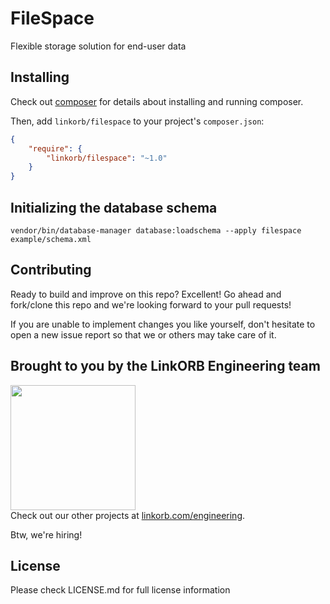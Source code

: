 # FileSpace

Flexible storage solution for end-user data

## Installing

Check out [composer](http://www.getcomposer.org) for details about installing and running composer.

Then, add `linkorb/filespace` to your project's `composer.json`:

```json
{
    "require": {
        "linkorb/filespace": "~1.0"
    }
}
```

## Initializing the database schema

    vendor/bin/database-manager database:loadschema --apply filespace example/schema.xml

## Contributing

Ready to build and improve on this repo? Excellent!
Go ahead and fork/clone this repo and we're looking forward to your pull requests!

If you are unable to implement changes you like yourself, don't hesitate to
open a new issue report so that we or others may take care of it.

## Brought to you by the LinkORB Engineering team

<img src="http://www.linkorb.com/d/meta/tier1/images/linkorbengineering-logo.png" width="200px" /><br />
Check out our other projects at [linkorb.com/engineering](http://www.linkorb.com/engineering).

Btw, we're hiring!

## License

Please check LICENSE.md for full license information
